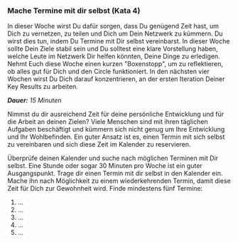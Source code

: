 ### Mache Termine mit dir selbst (Kata 4)

In dieser Woche wirst Du dafür sorgen, dass Du genügend Zeit hast, um Dich zu vernetzen, zu teilen und Dich um Dein Netzwerk zu kümmern. Du wirst dies tun, indem Du Termine mit Dir selbst vereinbarst. In dieser Woche sollte Dein Ziele stabil sein und Du solltest eine klare Vorstellung haben, welche Leute im Netzwerk Dir helfen könnten, Deine Dinge zu erledigen. Nehmt Euch diese Woche einen kurzen "Boxenstopp", um zu reflektieren, ob alles gut für Dich und den Circle funktioniert. In den nächsten vier Wochen wirst Du Dich darauf konzentrieren, an der ersten Iteration Deiner Key Results zu arbeiten.

_**Dauer:** 15 Minuten_

Nimmst du dir ausreichend Zeit für deine persönliche Entwicklung und für
die Arbeit an deinen Zielen? Viele Menschen sind mit ihren
täglichen Aufgaben beschäftigt und kümmern sich nicht genug um Ihre
Entwicklung und Ihr Wohlbefinden. Ein guter Ansatz ist es, einen Termin
mit sich selbst zu vereinbaren und sich diese Zeit im Kalender zu
reservieren.

Überprüfe deinen Kalender und suche nach möglichen Terminen mit Dir
selbst. Eine Stunde oder sogar 30 Minuten pro Woche ist ein guter
Ausgangspunkt. Trage dir einen Termin mit dir selbst in den Kalender ein.
Mache ihn nach Möglichkeit zu einem wiederkehrenden Termin, damit
diese Zeit für Dich zur Gewohnheit wird. Finde mindestens fünf Termine:

1.  ...
1.  ...
1.  ...
1.  ...
1.  ...
